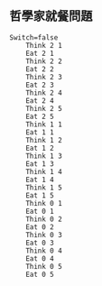 ## 哲學家就餐問題
    Switch=false
        Think 2 1    
        Eat 2 1     
        Think 2 2    
        Eat 2 2
        Think 2 3
        Eat 2 3
        Think 2 4
        Eat 2 4
        Think 2 5
        Eat 2 5
        Think 1 1        
        Eat 1 1
        Think 1 2
        Eat 1 2
        Think 1 3
        Eat 1 3
        Think 1 4
        Eat 1 4
        Think 1 5
        Eat 1 5
        Think 0 1
        Eat 0 1
        Think 0 2
        Eat 0 2
        Think 0 3
        Eat 0 3
        Think 0 4
        Eat 0 4
        Think 0 5
        Eat 0 5